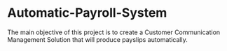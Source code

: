 # Automatic-Payroll-System
The main objective of this project is to create a Customer Communication Management Solution that will produce payslips automatically. 
